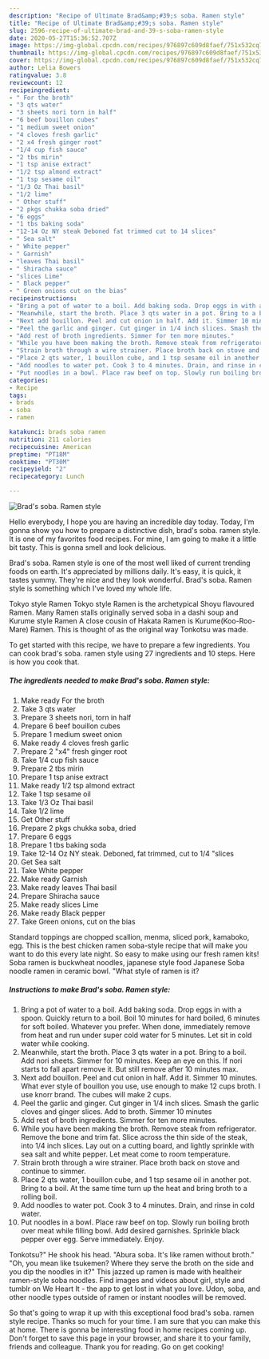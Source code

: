 ```yaml
---
description: "Recipe of Ultimate Brad&amp;#39;s soba. Ramen style"
title: "Recipe of Ultimate Brad&amp;#39;s soba. Ramen style"
slug: 2596-recipe-of-ultimate-brad-and-39-s-soba-ramen-style
date: 2020-05-27T15:36:52.707Z
image: https://img-global.cpcdn.com/recipes/976897c609d8faef/751x532cq70/brads-soba-ramen-style-recipe-main-photo.jpg
thumbnail: https://img-global.cpcdn.com/recipes/976897c609d8faef/751x532cq70/brads-soba-ramen-style-recipe-main-photo.jpg
cover: https://img-global.cpcdn.com/recipes/976897c609d8faef/751x532cq70/brads-soba-ramen-style-recipe-main-photo.jpg
author: Lelia Bowers
ratingvalue: 3.8
reviewcount: 12
recipeingredient:
- " For the broth"
- "3 qts water"
- "3 sheets nori torn in half"
- "6 beef bouillon cubes"
- "1 medium sweet onion"
- "4 cloves fresh garlic"
- "2 x4 fresh ginger root"
- "1/4 cup fish sauce"
- "2 tbs mirin"
- "1 tsp anise extract"
- "1/2 tsp almond extract"
- "1 tsp sesame oil"
- "1/3 Oz Thai basil"
- "1/2 lime"
- " Other stuff"
- "2 pkgs chukka soba dried"
- "6 eggs"
- "1 tbs baking soda"
- "12-14 Oz NY steak Deboned fat trimmed cut to 14 slices"
- " Sea salt"
- " White pepper"
- " Garnish"
- "leaves Thai basil"
- " Shiracha sauce"
- "slices Lime"
- " Black pepper"
- " Green onions cut on the bias"
recipeinstructions:
- "Bring a pot of water to a boil. Add baking soda. Drop eggs in with a spoon. Quickly return to a boil. Boil 10 minutes for hard boiled, 6 minutes for soft boiled. Whatever you prefer. When done, immediately remove from heat and run under super cold water for 5 minutes. Let sit in cold water while cooking."
- "Meanwhile, start the broth. Place 3 qts water in a pot. Bring to a boil. Add nori sheets. Simmer for 10 minutes. Keep an eye on this. If nori starts to fall apart remove it. But still remove after 10 minutes max."
- "Next add bouillon. Peel and cut onion in half. Add it. Simmer 10 minutes. What ever style of bouillon you use, use enough to make 12 cups broth. I use knorr brand. The cubes will make 2 cups."
- "Peel the garlic and ginger. Cut ginger in 1/4 inch slices. Smash the garlic cloves and ginger slices. Add to broth. Simmer 10 minutes"
- "Add rest of broth ingredients. Simmer for ten more minutes."
- "While you have been making the broth. Remove steak from refrigerator. Remove the bone and trim fat. Slice across the thin side of the steak, into 1/4 inch slices. Lay out on a cutting board, and lightly sprinkle with sea salt and white pepper. Let meat come to room temperature."
- "Strain broth through a wire strainer. Place broth back on stove and continue to simmer."
- "Place 2 qts water, 1 bouillon cube, and 1 tsp sesame oil in another pot. Bring to a boil. At the same time turn up the heat and bring broth to a rolling boil."
- "Add noodles to water pot. Cook 3 to 4 minutes. Drain, and rinse in cold water."
- "Put noodles in a bowl. Place raw beef on top. Slowly run boiling broth over meat while filling bowl. Add desired garnishes. Sprinkle black pepper over egg. Serve immediately. Enjoy."
categories:
- Recipe
tags:
- brads
- soba
- ramen

katakunci: brads soba ramen 
nutrition: 211 calories
recipecuisine: American
preptime: "PT18M"
cooktime: "PT30M"
recipeyield: "2"
recipecategory: Lunch

---
```



![Brad&#39;s soba. Ramen style](https://img-global.cpcdn.com/recipes/976897c609d8faef/751x532cq70/brads-soba-ramen-style-recipe-main-photo.jpg)

Hello everybody, I hope you are having an incredible day today. Today, I'm gonna show you how to prepare a distinctive dish, brad&#39;s soba. ramen style. It is one of my favorites food recipes. For mine, I am going to make it a little bit tasty. This is gonna smell and look delicious.

Brad&#39;s soba. Ramen style is one of the most well liked of current trending foods on earth. It's appreciated by millions daily. It's easy, it is quick, it tastes yummy. They're nice and they look wonderful. Brad&#39;s soba. Ramen style is something which I've loved my whole life.

Tokyo style Ramen Tokyo style Ramen is the archetypical Shoyu flavoured Ramen. Many Ramen stalls originally served soba in a dashi soup and Kurume style Ramen A close cousin of Hakata Ramen is Kurume(Koo-Roo-Mare) Ramen. This is thought of as the original way Tonkotsu was made.


To get started with this recipe, we have to prepare a few ingredients. You can cook brad&#39;s soba. ramen style using 27 ingredients and 10 steps. Here is how you cook that.

<!--inarticleads1-->

##### The ingredients needed to make Brad&#39;s soba. Ramen style:

1. Make ready  For the broth
1. Take 3 qts water
1. Prepare 3 sheets nori, torn in half
1. Prepare 6 beef bouillon cubes
1. Prepare 1 medium sweet onion
1. Make ready 4 cloves fresh garlic
1. Prepare 2 &#34;x4&#34; fresh ginger root
1. Take 1/4 cup fish sauce
1. Prepare 2 tbs mirin
1. Prepare 1 tsp anise extract
1. Make ready 1/2 tsp almond extract
1. Take 1 tsp sesame oil
1. Take 1/3 Oz Thai basil
1. Take 1/2 lime
1. Get  Other stuff
1. Prepare 2 pkgs chukka soba, dried
1. Prepare 6 eggs
1. Prepare 1 tbs baking soda
1. Take 12-14 Oz NY steak. Deboned, fat trimmed, cut to 1/4 &#34;slices
1. Get  Sea salt
1. Take  White pepper
1. Make ready  Garnish
1. Make ready leaves Thai basil
1. Prepare  Shiracha sauce
1. Make ready slices Lime
1. Make ready  Black pepper
1. Take  Green onions, cut on the bias


Standard toppings are chopped scallion, menma, sliced pork, kamaboko, egg. This is the best chicken ramen soba-style recipe that will make you want to do this every late night. So easy to make using our fresh ramen kits! Soba ramen is buckwheat noodles, japanese style food Japanese Soba noodle ramen in ceramic bowl. &#34;What style of ramen is it? 

<!--inarticleads2-->

##### Instructions to make Brad&#39;s soba. Ramen style:

1. Bring a pot of water to a boil. Add baking soda. Drop eggs in with a spoon. Quickly return to a boil. Boil 10 minutes for hard boiled, 6 minutes for soft boiled. Whatever you prefer. When done, immediately remove from heat and run under super cold water for 5 minutes. Let sit in cold water while cooking.
1. Meanwhile, start the broth. Place 3 qts water in a pot. Bring to a boil. Add nori sheets. Simmer for 10 minutes. Keep an eye on this. If nori starts to fall apart remove it. But still remove after 10 minutes max.
1. Next add bouillon. Peel and cut onion in half. Add it. Simmer 10 minutes. What ever style of bouillon you use, use enough to make 12 cups broth. I use knorr brand. The cubes will make 2 cups.
1. Peel the garlic and ginger. Cut ginger in 1/4 inch slices. Smash the garlic cloves and ginger slices. Add to broth. Simmer 10 minutes
1. Add rest of broth ingredients. Simmer for ten more minutes.
1. While you have been making the broth. Remove steak from refrigerator. Remove the bone and trim fat. Slice across the thin side of the steak, into 1/4 inch slices. Lay out on a cutting board, and lightly sprinkle with sea salt and white pepper. Let meat come to room temperature.
1. Strain broth through a wire strainer. Place broth back on stove and continue to simmer.
1. Place 2 qts water, 1 bouillon cube, and 1 tsp sesame oil in another pot. Bring to a boil. At the same time turn up the heat and bring broth to a rolling boil.
1. Add noodles to water pot. Cook 3 to 4 minutes. Drain, and rinse in cold water.
1. Put noodles in a bowl. Place raw beef on top. Slowly run boiling broth over meat while filling bowl. Add desired garnishes. Sprinkle black pepper over egg. Serve immediately. Enjoy.


Tonkotsu?&#34; He shook his head. &#34;Abura soba. It&#39;s like ramen without broth.&#34; &#34;Oh, you mean like tsukemen? Where they serve the broth on the side and you dip the noodles in it?&#34; This jazzed up ramen is made with healtheir ramen-style soba noodles. Find images and videos about girl, style and tumblr on We Heart It - the app to get lost in what you love. Udon, soba, and other noodle types outside of ramen or instant noodles will be removed. 

So that's going to wrap it up with this exceptional food brad&#39;s soba. ramen style recipe. Thanks so much for your time. I am sure that you can make this at home. There is gonna be interesting food in home recipes coming up. Don't forget to save this page in your browser, and share it to your family, friends and colleague. Thank you for reading. Go on get cooking!
